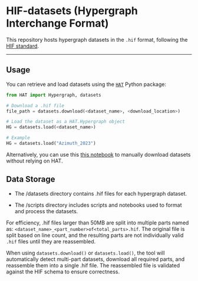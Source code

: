 # HIF-datasets (Hypergraph Interchange Format)

This repository hosts hypergraph datasets in the `.hif` format, following the [HIF standard](https://github.com/pszufe/HIF-standard/tree/main).

---

## Usage

You can retrieve and load datasets using the [`HAT`](https://github.com/jpickard1/HAT) Python package:

```python
from HAT import Hypergraph, datasets

# Download a .hif file
file_path = datasets.download(<dataset_name>, <download_location>)

# Load the dataset as a HAT.Hypergraph object
HG = datasets.load(<dataset_name>)

# Example
HG = datasets.load("Azimuth_2023")
```

Alternatively, you can use this [this notebook](https://github.com/Jpickard1/HIF-datasets/blob/main/scripts/download_hif_datasets.ipynb) to manually download datasets without relying on HAT.

## Data Storage

- The /datasets directory contains .hif files for each hypergraph dataset.

- The /scripts directory includes scripts and notebooks used to format and process the datasets.

For efficiency, .hif files larger than 50MB are split into multiple parts named as: `<dataset_name>_<part_number>of<total_parts>.hif`. The original file is split based on line count, and the resulting parts are not individually valid `.hif` files until they are reassembled.

When using `datasets.download()` or `datasets.load()`, the tool will automatically detect multi-part datasets, download all required parts, and reassemble them into a single .hif file. The reassembled file is validated against the HIF schema to ensure correctness.
